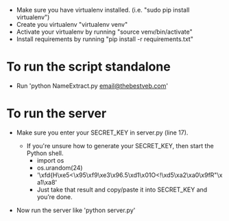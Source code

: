 - Make sure you have virtualenv installed. (i.e. "sudo pip install virtualenv")
- Create you virtualenv "virtualenv venv"
- Activate your virtualenv by running "source venv/bin/activate"
- Install requirements by running "pip install -r requirements.txt"

# To run the script standalone
- Run 'python NameExtract.py <email@thebestveb.com>'

# To run the server
- Make sure you enter your SECRET_KEY in server.py (line 17).
  - If you're unsure how to generate your SECRET_KEY, then start the Python shell.
    - import os
    - os.urandom(24)
    - '\xfd{H\xe5<\x95\xf9\xe3\x96.5\xd1\x01O<!\xd5\xa2\xa0\x9fR"\xa1\xa8'
    - Just take that result and copy/paste it into SECRET_KEY and you’re done.

- Now run the server like 'python server.py'
